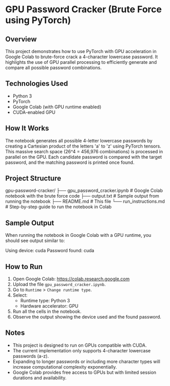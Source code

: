 # GPU Password Cracker (Brute Force using PyTorch)

## Overview
This project demonstrates how to use PyTorch with GPU acceleration in Google Colab to brute-force crack a 4-character lowercase password. It highlights the use of GPU parallel processing to efficiently generate and compare all possible password combinations.

## Technologies Used
- Python 3
- PyTorch
- Google Colab (with GPU runtime enabled)
- CUDA-enabled GPU

## How It Works
The notebook generates all possible 4-letter lowercase passwords by creating a Cartesian product of the letters 'a' to 'z' using PyTorch tensors. This massive search space (26^4 = 456,976 combinations) is processed in parallel on the GPU. Each candidate password is compared with the target password, and the matching password is printed once found.

## Project Structure

gpu-password-cracker/
├── gpu_password_cracker.ipynb # Google Colab notebook with the brute force code
├── output.txt # Sample output from running the notebook
├── README.md # This file
└── run_instructions.md # Step-by-step guide to run the notebook in Colab


## Sample Output

When running the notebook in Google Colab with a GPU runtime, you should see output similar to:

Using device: cuda
Password found: cuda


## How to Run

1. Open Google Colab: https://colab.research.google.com
2. Upload the file `gpu_password_cracker.ipynb`.
3. Go to `Runtime` > `Change runtime type`.
4. Select:
   - Runtime type: Python 3
   - Hardware accelerator: GPU
5. Run all the cells in the notebook.
6. Observe the output showing the device used and the found password.

## Notes

- This project is designed to run on GPUs compatible with CUDA.
- The current implementation only supports 4-character lowercase passwords (a-z).
- Expanding to longer passwords or including more character types will increase computational complexity exponentially.
- Google Colab provides free access to GPUs but with limited session durations and availability.


